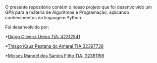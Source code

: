 O presente repositório contém o nosso projeto que foi desenvolvido um GPS para a máteria de Algoritmos e Programação, aplicando conhecimentos da lingaugem Python.

Foi desenvolvido por:

*[Diogo Oliveira Uema TIA: 42312541](https://github.com/Diogouema)

*[Thiago Kaua Pestana do Amaral TIA:32397739]() 

*[Moises Manoel dos Santos Filho TIA: 32381158]()
